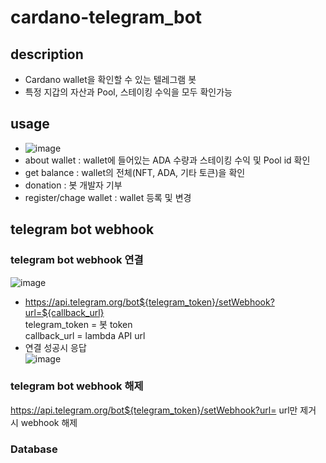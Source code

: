 # cardano-telegram_bot

## description
- Cardano wallet을 확인할 수 있는 텔레그램 봇
- 특정 지갑의 자산과 Pool, 스테이킹 수익을 모두 확인가능 
## usage
- ![image](https://user-images.githubusercontent.com/89952061/185416915-9ae10b8b-a462-4146-8500-214411242038.png)
- about wallet : wallet에 들어있는 ADA 수량과 스테이킹 수익 및 Pool id 확인
- get balance  : wallet의 전체(NFT, ADA, 기타 토큰)을 확인
- donation : 봇 개발자 기부
- register/chage wallet : wallet 등록 및 변경

## telegram bot webhook
### telegram bot webhook 연결   
![image](https://user-images.githubusercontent.com/89952061/187029716-56d66ac9-2b45-4720-99b4-5e157ffefa2c.png)
- https://api.telegram.org/bot${telegram_token}/setWebhook?url=${callback_url}   
telegram_token = 봇 token   
callback_url = lambda API url
- 연결 성공시 응답   
![image](https://user-images.githubusercontent.com/89952061/187029740-6210d934-f03d-467e-8d96-5b8186aa9d5a.png)

### telegram bot webhook 해제   
https://api.telegram.org/bot${telegram_token}/setWebhook?url=
url만 제거 시 webhook 해제


### Database

